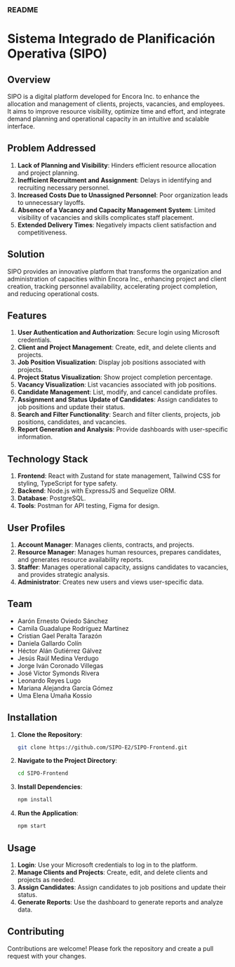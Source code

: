 ### README

# Sistema Integrado de Planificación Operativa (SIPO)

## Overview

SIPO is a digital platform developed for Encora Inc. to enhance the allocation and management of clients, projects, vacancies, and employees. It aims to improve resource visibility, optimize time and effort, and integrate demand planning and operational capacity in an intuitive and scalable interface.

## Problem Addressed

1. **Lack of Planning and Visibility**: Hinders efficient resource allocation and project planning.
2. **Inefficient Recruitment and Assignment**: Delays in identifying and recruiting necessary personnel.
3. **Increased Costs Due to Unassigned Personnel**: Poor organization leads to unnecessary layoffs.
4. **Absence of a Vacancy and Capacity Management System**: Limited visibility of vacancies and skills complicates staff placement.
5. **Extended Delivery Times**: Negatively impacts client satisfaction and competitiveness.

## Solution

SIPO provides an innovative platform that transforms the organization and administration of capacities within Encora Inc., enhancing project and client creation, tracking personnel availability, accelerating project completion, and reducing operational costs.

## Features

1. **User Authentication and Authorization**: Secure login using Microsoft credentials.
2. **Client and Project Management**: Create, edit, and delete clients and projects.
3. **Job Position Visualization**: Display job positions associated with projects.
4. **Project Status Visualization**: Show project completion percentage.
5. **Vacancy Visualization**: List vacancies associated with job positions.
6. **Candidate Management**: List, modify, and cancel candidate profiles.
7. **Assignment and Status Update of Candidates**: Assign candidates to job positions and update their status.
8. **Search and Filter Functionality**: Search and filter clients, projects, job positions, candidates, and vacancies.
9. **Report Generation and Analysis**: Provide dashboards with user-specific information.

## Technology Stack

1. **Frontend**: React with Zustand for state management, Tailwind CSS for styling, TypeScript for type safety.
2. **Backend**: Node.js with ExpressJS and Sequelize ORM.
3. **Database**: PostgreSQL.
4. **Tools**: Postman for API testing, Figma for design.

## User Profiles

1. **Account Manager**: Manages clients, contracts, and projects.
2. **Resource Manager**: Manages human resources, prepares candidates, and generates resource availability reports.
3. **Staffer**: Manages operational capacity, assigns candidates to vacancies, and provides strategic analysis.
4. **Administrator**: Creates new users and views user-specific data.

## Team

- Aarón Ernesto Oviedo Sánchez
- Camila Guadalupe Rodríguez Martínez
- Cristian Gael Peralta Tarazón
- Daniela Gallardo Colín
- Héctor Alán Gutiérrez Gálvez
- Jesús Raúl Medina Verdugo
- Jorge Iván Coronado Villegas
- José Víctor Symonds Rivera
- Leonardo Reyes Lugo
- Mariana Alejandra García Gómez
- Uma Elena Umaña Kossio

## Installation

1. **Clone the Repository**:
   ```sh
   git clone https://github.com/SIPO-E2/SIPO-Frontend.git
   ```
2. **Navigate to the Project Directory**:

   ```sh
   cd SIPO-Frontend
   ```

3. **Install Dependencies**:

   ```sh
   npm install
   ```

4. **Run the Application**:
   ```sh
   npm start
   ```

## Usage

1. **Login**: Use your Microsoft credentials to log in to the platform.
2. **Manage Clients and Projects**: Create, edit, and delete clients and projects as needed.
3. **Assign Candidates**: Assign candidates to job positions and update their status.
4. **Generate Reports**: Use the dashboard to generate reports and analyze data.

## Contributing

Contributions are welcome! Please fork the repository and create a pull request with your changes.
